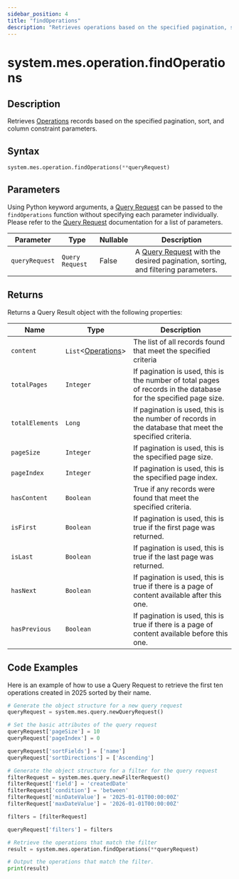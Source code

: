 ```yaml
---
sidebar_position: 4
title: "findOperations"
description: "Retrieves operations based on the specified pagination, sort, and column constraint parameters."
---
```


# system.mes.operation.findOperations

## Description

Retrieves [Operations](../../data-model/operation-model/operation) records based on the specified pagination, sort, and column constraint parameters.

## Syntax

```python
system.mes.operation.findOperations(**queryRequest)
```

## Parameters

Using Python keyword arguments, a [Query Request](../query-script-api/new-query-request) can be passed to the `findOperations` function
without specifying each parameter individually. Please refer to the [Query Request](../query-script-api/new-query-request) documentation for a list of parameters.

| Parameter      | Type            | Nullable | Description                                                                                                                                                                                                                                                                                                |
|----------------|-----------------|----------|------------------------------------------------------------------------------------------------------------------------------------------------------------------------------------------------------------------------------------------------------------------------------------------------------------|
| `queryRequest` | `Query Request` | False    | A [Query Request](../query-script-api/new-query-request) with the desired pagination, sorting, and filtering parameters.  |

## Returns

Returns a Query Result object with the following properties:

| Name            | Type                                                                   | Description                                                                                                      |
|-----------------|------------------------------------------------------------------------|------------------------------------------------------------------------------------------------------------------|
| `content`       | `List`&lt;[Operations](../../data-model/operation-model/operation)&gt; | The list of all records found that meet the specified criteria                                                   |
| `totalPages`    | `Integer`                                                              | If pagination is used, this is the number of total pages of records in the database for the specified page size. |
| `totalElements` | `Long`                                                                 | If pagination is used, this is the number of records in the database that meet the specified criteria.           |
| `pageSize`      | `Integer`                                                              | If pagination is used, this is the specified page size.                                                          |
| `pageIndex`     | `Integer`                                                              | If pagination is used, this is the specified page index.                                                         |
| `hasContent`    | `Boolean`                                                              | True if any records were found that meet the specified criteria.                                                 |
| `isFirst`       | `Boolean`                                                              | If pagination is used, this is true if the first page was returned.                                              |
| `isLast`        | `Boolean`                                                              | If pagination is used, this is true if the last page was returned.                                               |
| `hasNext`       | `Boolean`                                                              | If pagination is used, this is true if there is a page of content available after this one.                      |
| `hasPrevious`   | `Boolean`                                                              | If pagination is used, this is true if there is a page of content available before this one.                     |

## Code Examples

Here is an example of how to use a Query Request to retrieve the first ten operations created in 2025 sorted by their
name.

```python
# Generate the object structure for a new query request
queryRequest = system.mes.query.newQueryRequest()

# Set the basic attributes of the query request
queryRequest['pageSize'] = 10
queryRequest['pageIndex'] = 0

queryRequest['sortFields'] = ['name']
queryRequest['sortDirections'] = ['Ascending']

# Generate the object structure for a filter for the query request
filterRequest = system.mes.query.newFilterRequest()
filterRequest['field'] = 'createdDate'
filterRequest['condition'] = 'between'
filterRequest['minDateValue'] = '2025-01-01T00:00:00Z'
filterRequest['maxDateValue'] = '2026-01-01T00:00:00Z'

filters = [filterRequest]

queryRequest['filters'] = filters

# Retrieve the operations that match the filter
result = system.mes.operation.findOperations(**queryRequest)

# Output the operations that match the filter.
print(result)
```
